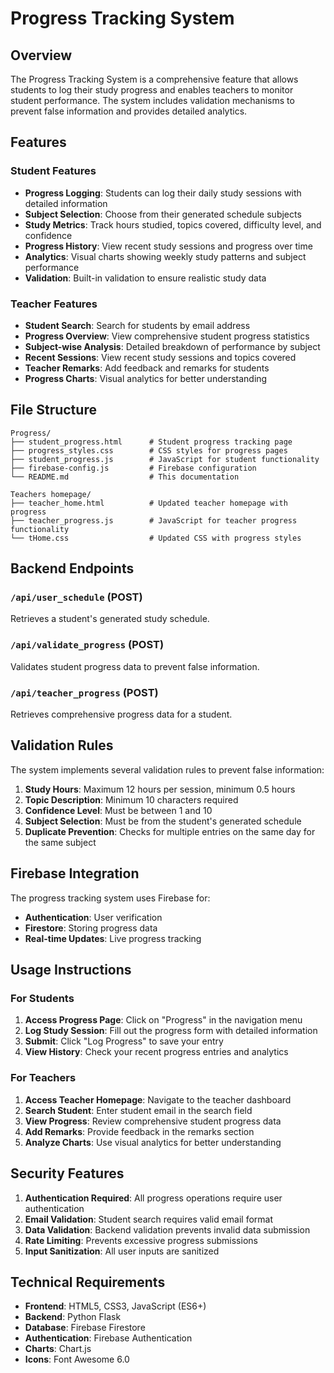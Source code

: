 # Progress Tracking System

## Overview

The Progress Tracking System is a comprehensive feature that allows students to log their study progress and enables teachers to monitor student performance. The system includes validation mechanisms to prevent false information and provides detailed analytics.

## Features

### Student Features
- **Progress Logging**: Students can log their daily study sessions with detailed information
- **Subject Selection**: Choose from their generated schedule subjects
- **Study Metrics**: Track hours studied, topics covered, difficulty level, and confidence
- **Progress History**: View recent study sessions and progress over time
- **Analytics**: Visual charts showing weekly study patterns and subject performance
- **Validation**: Built-in validation to ensure realistic study data

### Teacher Features
- **Student Search**: Search for students by email address
- **Progress Overview**: View comprehensive student progress statistics
- **Subject-wise Analysis**: Detailed breakdown of performance by subject
- **Recent Sessions**: View recent study sessions and topics covered
- **Teacher Remarks**: Add feedback and remarks for students
- **Progress Charts**: Visual analytics for better understanding

## File Structure

```
Progress/
├── student_progress.html      # Student progress tracking page
├── progress_styles.css        # CSS styles for progress pages
├── student_progress.js        # JavaScript for student functionality
├── firebase-config.js         # Firebase configuration
└── README.md                  # This documentation

Teachers homepage/
├── teacher_home.html          # Updated teacher homepage with progress
├── teacher_progress.js        # JavaScript for teacher progress functionality
└── tHome.css                  # Updated CSS with progress styles
```

## Backend Endpoints

### `/api/user_schedule` (POST)
Retrieves a student's generated study schedule.

### `/api/validate_progress` (POST)
Validates student progress data to prevent false information.

### `/api/teacher_progress` (POST)
Retrieves comprehensive progress data for a student.

## Validation Rules

The system implements several validation rules to prevent false information:

1. **Study Hours**: Maximum 12 hours per session, minimum 0.5 hours
2. **Topic Description**: Minimum 10 characters required
3. **Confidence Level**: Must be between 1 and 10
4. **Subject Selection**: Must be from the student's generated schedule
5. **Duplicate Prevention**: Checks for multiple entries on the same day for the same subject

## Firebase Integration

The progress tracking system uses Firebase for:
- **Authentication**: User verification
- **Firestore**: Storing progress data
- **Real-time Updates**: Live progress tracking

## Usage Instructions

### For Students

1. **Access Progress Page**: Click on "Progress" in the navigation menu
2. **Log Study Session**: Fill out the progress form with detailed information
3. **Submit**: Click "Log Progress" to save your entry
4. **View History**: Check your recent progress entries and analytics

### For Teachers

1. **Access Teacher Homepage**: Navigate to the teacher dashboard
2. **Search Student**: Enter student email in the search field
3. **View Progress**: Review comprehensive student progress data
4. **Add Remarks**: Provide feedback in the remarks section
5. **Analyze Charts**: Use visual analytics for better understanding

## Security Features

1. **Authentication Required**: All progress operations require user authentication
2. **Email Validation**: Student search requires valid email format
3. **Data Validation**: Backend validation prevents invalid data submission
4. **Rate Limiting**: Prevents excessive progress submissions
5. **Input Sanitization**: All user inputs are sanitized

## Technical Requirements

- **Frontend**: HTML5, CSS3, JavaScript (ES6+)
- **Backend**: Python Flask
- **Database**: Firebase Firestore
- **Authentication**: Firebase Authentication
- **Charts**: Chart.js
- **Icons**: Font Awesome 6.0 